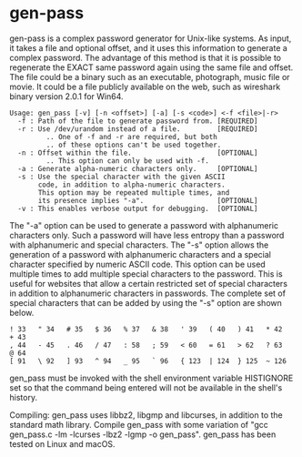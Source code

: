 # gen-pass
gen-pass is a complex password generator for Unix-like systems. As input, it takes a file and optional offset, and it uses this information to generate a complex password. The advantage of this method is that it is possible to regenerate the EXACT same password again using the same file and offset. The file could be a binary such as an executable, photograph, music file or movie. It could be a file publicly available on the web, such as wireshark binary version 2.0.1 for Win64.

```
Usage: gen_pass [-v] [-n <offset>] [-a] [-s <code>] <-f <file>|-r>
  -f : Path of the file to generate password from. [REQUIRED]
  -r : Use /dev/urandom instead of a file.         [REQUIRED]
         .. One of -f and -r are required, but both
         .. of these options can't be used together.
  -n : Offset within the file.                     [OPTIONAL]
         .. This option can only be used with -f.
  -a : Generate alpha-numeric characters only.     [OPTIONAL]
  -s : Use the special character with the given ASCII
       code, in addition to alpha-numeric characters.
       This option may be repeated multiple times, and
       its presence implies "-a".                  [OPTIONAL]
  -v : This enables verbose output for debugging.  [OPTIONAL]
```

The "-a" option can be used to generate a password with alphanumeric characters only. Such a password will have less entropy than a password with alphanumeric and special characters. The "-s" option allows the generation of a password with alphanumeric characters and a special character specified by numeric ASCII code. This option can be used multiple times to add multiple special characters to the password. This is useful for websites that allow a certain restricted set of special characters in addition to alphanumeric characters in passwords. The complete set of special characters that can be added by using the "-s" option are shown below.
```
! 33   " 34   # 35   $ 36   % 37   & 38   ' 39   ( 40   ) 41   * 42   + 43
, 44   - 45   . 46   / 47   : 58   ; 59   < 60   = 61   > 62   ? 63   @ 64
[ 91   \ 92   ] 93   ^ 94   _ 95   ` 96   { 123  | 124  } 125  ~ 126
```

gen_pass must be invoked with the shell environment variable HISTIGNORE set so that the command being entered will not be available in the shell's history.

Compiling: gen_pass uses libbz2, libgmp and libcurses, in addition to the standard math library. Compile gen_pass with some variation of "gcc gen_pass.c -lm -lcurses -lbz2 -lgmp -o gen_pass". gen_pass has been tested on Linux and macOS.


